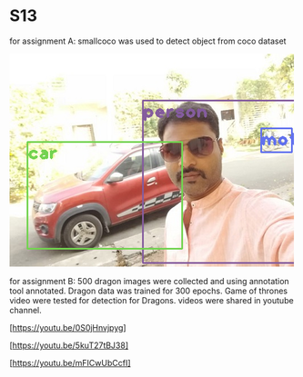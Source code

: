 # S13

for assignment A:   smallcoco was used to detect object from coco dataset

![Image](https://github.com/DrVenkataRajeshKumar/S13/blob/master/Yolo.Ann.png)


for assignment B:   500 dragon images were collected and using annotation tool annotated.  Dragon data was trained for 300 epochs.  Game of thrones video were tested for detection for Dragons. videos were shared in youtube channel. 

[https://youtu.be/0S0jHnvjpyg]

[https://youtu.be/5kuT27tBJ38]

[https://youtu.be/mFICwUbCcfI]
